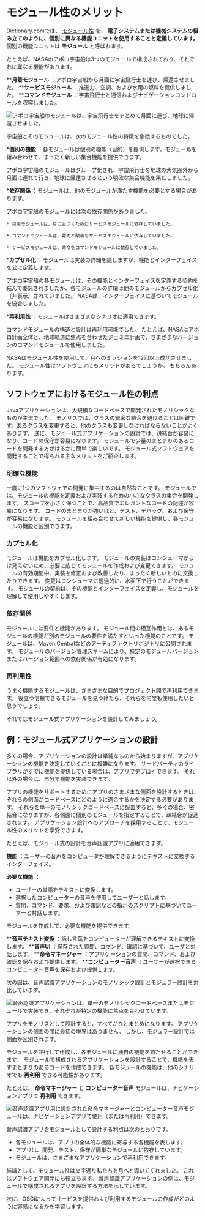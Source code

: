 # モジュール性のメリット

Dictionary.comでは、 [モジュール性](http://www.dictionary.com/browse/modularity) を、 **電子システムまたは機械システムの組み立てのように、個別に異なる機能ユニットを使用することと定義しています。** 個別の機能ユニットは **モジュール** と呼ばれます。

たとえば、NASAのアポロ宇宙船は3つのモジュールで構成されており、それぞれに異なる機能があります。

****月着モジュール** ：アポロ宇宙船から月面に宇宙飛行士を運び、帰還させました。
****サービスモジュール** ：推進力、空調、および水用の燃料を提供しました。
****コマンドモジュール** ：宇宙飛行士と通信およびナビゲーションコントロールを収容しました。

![アポロ宇宙船のモジュールは、宇宙飛行士をまとめて月面に運び、地球に帰還させました。](./the-benefits-of-modularity/images/01.png)

宇宙船とそのモジュールは、次のモジュール性の特徴を象徴するものでした。

***個別の機能** ：各モジュールは個別の機能（目的）を提供します。モジュールを組み合わせて、まったく新しい集合機能を提供できます。

  アポロ宇宙船のモジュールはグループ化され、宇宙飛行士を地球の大気圏外から月面に連れて行き、地球に帰還させるという明確な集合機能を果たしました。

***依存関係** ：モジュールは、他のモジュールが満たす機能を必要とする場合があります。

  アポロ宇宙船のモジュールには次の依存関係がありました。

    * 月着モジュールは、月に近づくためにサービスモジュールに依存していました。

    * コマンドモジュールは、電力と酸素をサービスモジュールに依存していました。

    * サービスモジュールは、命令をコマンドモジュールに依存していました。

***カプセル化** ：モジュールは実装の詳細を隠しますが、機能とインターフェイスを公に定義します。

  アポロ宇宙船の各モジュールは、その機能とインターフェイスを定義する契約を結んで委託されましたが、各モジュールの詳細は他のモジュールからカプセル化（非表示）されていました。 NASAは、インターフェイスに基づいてモジュールを統合しました。

***再利用性** ：モジュールはさまざまなシナリオに適用できます。

  コマンドモジュールの構造と設計は再利用可能でした。 たとえば、NASAはアポロ計画全体と、地球軌道に焦点を合わせたジェミニ計画で、さまざまなバージョンのコマンドモジュールを使用しました。

NASAはモジュール性を使用して、月へのミッションを12回以上成功させました。 モジュール性はソフトウェアにもメリットがあるでしょうか。 もちろんあります。

<a name="ソフトウェアにおけるモジュール性の利点" />

## ソフトウェアにおけるモジュール性の利点

Javaアプリケーションは、大規模なコードベースで開発されたモノリシックなものが主流でした。 モノリスでは、クラスの緊密な結合を避けることは困難です。あるクラスを変更すると、他のクラスも変更しなければならないことがよくあります。 逆に、モジュール式アプリケーションの設計では、疎結合が容易になり、コードの保守が容易になります。 モジュールで少量のまとまりのあるコードを開発する方がはるかに簡単で楽しいです。 モジュール式ソフトウェアを開発することで得られる主なメリットをご紹介します。

### 明確な機能

一度に1つのソフトウェアの開発に集中するのは自然なことです。 モジュールでは、モジュールの機能を定義および実装するための小さなクラスの集合を開発します。 スコープを小さく保つことで、高品質でエレガントなコードの記述が容易になります。 コードのまとまりが強いほど、テスト、デバッグ、および保守が容易になります。 モジュールを組み合わせて新しい機能を提供し、各モジュールの機能と区別できます。

### カプセル化

モジュールは機能をカプセル化します。 モジュールの実装はコンシューマからは見えないため、必要に応じてモジュールを作成および変更できます。 モジュールの有効期間中、実装を修正および改善したり、まったく新しいものに交換したりできます。 変更はコンシューマに透過的に、水面下で行うことができます。 モジュールの契約は、その機能とインターフェイスを定義し、モジュールを理解して使用しやすくします。

### 依存関係

モジュールには要件と機能があります。 モジュール間の相互作用とは、あるモジュールの機能が別のモジュールの要件を満たすといった機能のことです。 モジュールは、Maven Centralなどのアーティファクトリポジトリに公開されます。 モジュールのバージョン管理スキームにより、特定のモジュールバージョンまたはバージョン範囲への依存関係が有効になります。

### 再利用性

うまく機能するモジュールは、さまざまな目的でプロジェクト間で再利用できます。 役立つ信頼できるモジュールを見つけたら、それらを何度も使用したいと思うでしょう。

それではモジュール式アプリケーションを設計してみましょう。

<a name="例モジュール式アプリケーションの設計" />

## 例：モジュール式アプリケーションの設計

多くの場合、アプリケーションの設計は単純なものから始まりますが、アプリケーションの機能を決定していくごとに複雑になります。 サードパーティのライブラリがすでに機能を提供している場合は、[アプリでデプロイ](../../liferay-internals/fundamentals/configuring-dependencies/resolving-third-party-library-package-dependencies.md)できます。  それ以外の場合は、自分で機能を実装できます。

アプリの機能をサポートするためにアプリのさまざまな側面を設計するときは、それらの側面がコードベースにどのように適合するかを決定する必要があります。 それらを単一のモノリシックコードベースに配置すると、多くの場合、密結合になりますが、各側面に個別のモジュールを指定することで、疎結合が促進されます。 アプリケーション設計へのアプローチを採用することで、モジュール性のメリットを享受できます。

たとえば、モジュール式の設計を音声認識アプリに適用できます。

**機能** ：ユーザーの音声をコンピュータが理解できるようにテキストに変換するインターフェイス。

**必要な機能** ：

* ユーザーの単語をテキストに変換します。
* 選択したコンピューターの音声を使用してユーザーと話します。
* 質問、コマンド、要求、および確認などの指示のスクリプトに基づいてユーザーと対話します。

モジュールを作成して、必要な機能を提供できます。

****音声テキスト変換** ：話し言葉をコンピューターが理解できるテキストに変換します。
****音声UI** ：保存された質問、コマンド、確認に基づいて、ユーザと対話します。
****命令マネージャー** ：アプリケーションの質問、コマンド、および確認を保存および提供します。
****コンピューター音声** ：ユーザーが選択できるコンピューター音声を保存および提供します。

次の図は、音声認識アプリケーションのモノリシック設計とモジュラー設計を対比しています。

![音声認識アプリケーションは、単一のモノリシックコードベースまたはモジュールで実装でき、それぞれが特定の機能に焦点を合わせています。](./the-benefits-of-modularity/images/02.png)

アプリをモノリスとして設計すると、すべてがひとまとめになります。 アプリケーションの側面の間に最初の境界はありません。 しかし、モジュラー設計では側面が区別されます。

モジュールを並行して作成し、各モジュールに独自の機能を持たせることができます。 モジュールで構成されるアプリケーションを設計することで、機能を表すまとまりのあるコードを作成できます。 各モジュールの機能は、他のシナリオでも **再利用** できる可能性があります。

たとえば、 **命令マネージャー** と **コンピューター音声** モジュールは、ナビゲーションアプリで **再利用** できます。

![音声認識アプリ用に設計された命令マネージャーとコンピューター音声モジュールは、ナビゲーションアプリで使用（または再利用）できます。](./the-benefits-of-modularity/images/03.png)

音声認識アプリをモジュールとして設計する利点は次のとおりです。

* 各モジュールは、アプリの全体的な機能に寄与する各機能を表します。
* アプリは、開発、テスト、保守が簡単なモジュールに依存しています。
* モジュールは、さまざまなアプリケーションで再利用できます。

結論として、モジュール性は文字通り私たちを月へと導いてくれました。 これはソフトウェア開発にも役立ちます。 音声認識アプリケーションの例は、モジュールで構成されるアプリを設計する方法を示しています。

次に、OSGiによってサービスを提供および利用するモジュールの作成がどのように容易になるかを学習します。
